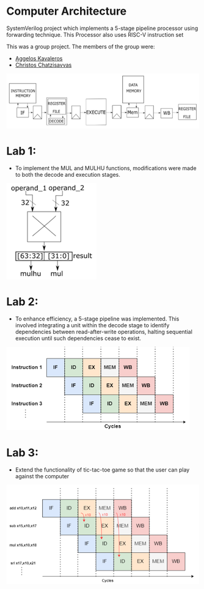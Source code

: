 # Computer Architecture
SystemVerilog project which implements a 5-stage pipeline processor using forwarding technique. This Processor also uses RISC-V instruction set

This was a group project. The members of the group were:
- [Aggelos Kavaleros](https://github.com/AggelosKv)
- [Christos Chatzisavvas](https://github.com/christoschatz)


![Banner](https://github.com/christoschatz/School-Projects/blob/main/Computer%20Architecture/screenshots/processor.png)

# Lab 1:

- To implement the MUL and MULHU functions, modifications were made to both the decode and execution stages.
  
![Banner](https://github.com/christoschatz/School-Projects/blob/main/Computer%20Architecture/screenshots/mul_mulhu.png)


# Lab 2:

- To enhance efficiency, a 5-stage pipeline was implemented. This involved integrating a unit within the decode stage to identify dependencies between read-after-write operations, halting sequential execution until such dependencies cease to exist.

![Banner](https://github.com/christoschatz/School-Projects/blob/main/Computer%20Architecture/screenshots/pipeline.png)

# Lab 3:

- Extend the functionality of tic-tac-toe game so that the user can play against the computer

![Banner](https://github.com/christoschatz/School-Projects/blob/main/Computer%20Architecture/screenshots/forwarding.png)
